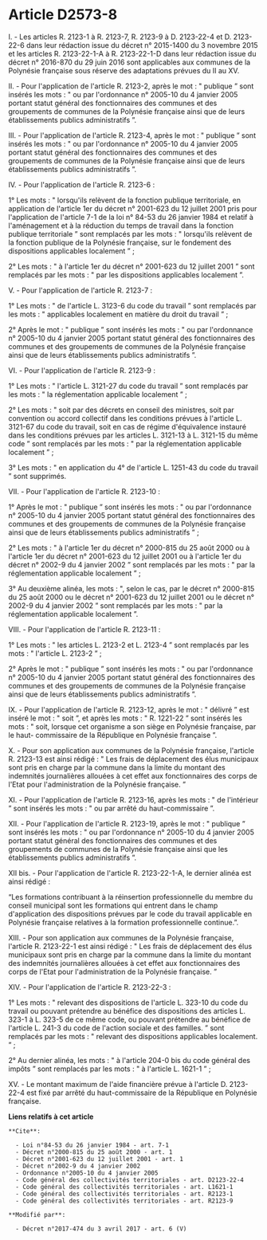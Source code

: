 # Article D2573-8

I. - Les articles R. 2123-1 à R. 2123-7, R. 2123-9 à D. 2123-22-4 et D. 2123-22-6 dans leur rédaction issue du décret n°
2015-1400 du 3 novembre 2015 et les articles R. 2123-22-1-A à R. 2123-22-1-D dans leur rédaction issue du décret n° 2016-870
du 29 juin 2016 sont applicables aux communes de la Polynésie française sous réserve des adaptations prévues du II au XV.

II. - Pour l'application de l'article R. 2123-2, après le mot : " publique ” sont insérés les mots : " ou par l'ordonnance n°
2005-10 du 4 janvier 2005 portant statut général des fonctionnaires des communes et des groupements de communes de la
Polynésie française ainsi que de leurs établissements publics administratifs ”.

III. - Pour l'application de l'article R. 2123-4, après le mot : " publique ” sont insérés les mots : " ou par l'ordonnance
n° 2005-10 du 4 janvier 2005 portant statut général des fonctionnaires des communes et des groupements de communes de la
Polynésie française ainsi que de leurs établissements publics administratifs ”.

IV. - Pour l'application de l'article R. 2123-6 :

1° Les mots : " lorsqu'ils relèvent de la fonction publique territoriale, en application de l'article 1er du décret n°
2001-623 du 12 juillet 2001 pris pour l'application de l'article 7-1 de la loi n° 84-53 du 26 janvier 1984 et relatif à
l'aménagement et à la réduction du temps de travail dans la fonction publique territoriale ” sont remplacés par les mots : "
lorsqu'ils relèvent de la fonction publique de la Polynésie française, sur le fondement des dispositions applicables
localement ” ;

2° Les mots : " à l'article 1er du décret n° 2001-623 du 12 juillet 2001 ” sont remplacés par les mots : " par les
dispositions applicables localement ”.

V. - Pour l'application de l'article R. 2123-7 :

1° Les mots : " de l'article L. 3123-6 du code du travail ” sont remplacés par les mots : " applicables localement en matière
du droit du travail ” ;

2° Après le mot : " publique ” sont insérés les mots : " ou par l'ordonnance n° 2005-10 du 4 janvier 2005 portant statut
général des fonctionnaires des communes et des groupements de communes de la Polynésie française ainsi que de leurs
établissements publics administratifs ”.

VI. - Pour l'application de l'article R. 2123-9 :

1° Les mots : " l'article L. 3121-27 du code du travail ” sont remplacés par les mots : " la réglementation applicable
localement ” ;

2° Les mots : " soit par des décrets en conseil des ministres, soit par convention ou accord collectif dans les conditions
prévues à l'article L. 3121-67 du code du travail, soit en cas de régime d'équivalence instauré dans les conditions prévues
par les articles L. 3121-13 à L. 3121-15 du même code ” sont remplacés par les mots : " par la réglementation applicable
localement ” ;

3° Les mots : " en application du 4° de l'article L. 1251-43 du code du travail ” sont supprimés.

VII. - Pour l'application de l'article R. 2123-10 :

1° Après le mot : " publique ” sont insérés les mots : " ou par l'ordonnance n° 2005-10 du 4 janvier 2005 portant statut
général des fonctionnaires des communes et des groupements de communes de la Polynésie française ainsi que de leurs
établissements publics administratifs ” ;

2° Les mots : " à l'article 1er du décret n° 2000-815 du 25 août 2000 ou à l'article 1er du décret n° 2001-623 du 12 juillet
2001 ou à l'article 1er du décret n° 2002-9 du 4 janvier 2002 ” sont remplacés par les mots : " par la réglementation
applicable localement ” ;

3° Au deuxième alinéa, les mots : ", selon le cas, par le décret n° 2000-815 du 25 août 2000 ou le décret n° 2001-623 du 12
juillet 2001 ou le décret n° 2002-9 du 4 janvier 2002 ” sont remplacés par les mots : " par la réglementation applicable
localement ”.

VIII. - Pour l'application de l'article R. 2123-11 :

1° Les mots : " les articles L. 2123-2 et L. 2123-4 ” sont remplacés par les mots : " l'article L. 2123-2 ” ;

2° Après le mot : " publique ” sont insérés les mots : " ou par l'ordonnance n° 2005-10 du 4 janvier 2005 portant statut
général des fonctionnaires des communes et des groupements de communes de la Polynésie française ainsi que de leurs
établissements publics administratifs ”.

IX. - Pour l'application de l'article R. 2123-12, après le mot : " délivré ” est inséré le mot : " soit ”, et après les
mots : " R. 1221-22 ” sont insérés les mots : " soit, lorsque cet organisme a son siège en Polynésie française, par le haut-
commissaire de la République en Polynésie française ”.

X. - Pour son application aux communes de la Polynésie française, l'article R. 2123-13 est ainsi rédigé : " Les frais de
déplacement des élus municipaux sont pris en charge par la commune dans la limite du montant des indemnités journalières
allouées à cet effet aux fonctionnaires des corps de l'Etat pour l'administration de la Polynésie française. ”

XI. - Pour l'application de l'article R. 2123-16, après les mots : " de l'intérieur ” sont insérés les mots : " ou par arrêté
du haut-commissaire ”.

XII. - Pour l'application de l'article R. 2123-19, après le mot : " publique ” sont insérés les mots : " ou par l'ordonnance
n° 2005-10 du 4 janvier 2005 portant statut général des fonctionnaires des communes et des groupements de communes de la
Polynésie française ainsi que les établissements publics administratifs ”.

XII bis. - Pour l'application de l'article R. 2123-22-1-A, le dernier alinéa est ainsi rédigé :

“Les formations contribuant à la réinsertion professionnelle du membre du conseil municipal sont les formations qui entrent
dans le champ d'application des dispositions prévues par le code du travail applicable en Polynésie française relatives à la
formation professionnelle continue.”. 

XIII. - Pour son application aux communes de la Polynésie française, l'article R. 2123-22-1 est ainsi rédigé : " Les frais de
déplacement des élus municipaux sont pris en charge par la commune dans la limite du montant des indemnités journalières
allouées à cet effet aux fonctionnaires des corps de l'Etat pour l'administration de la Polynésie française. ”

XIV. - Pour l'application de l'article R. 2123-22-3 :

1° Les mots : " relevant des dispositions de l'article L. 323-10 du code du travail ou pouvant prétendre au bénéfice des
dispositions des articles L. 323-1 à L. 323-5 de ce même code, ou pouvant prétendre au bénéfice de l'article L. 241-3 du code
de l'action sociale et des familles. ” sont remplacés par les mots : " relevant des dispositions applicables localement. ” ;

2° Au dernier alinéa, les mots : " à l'article 204-0 bis du code général des impôts ” sont remplacés par les mots : " à
l'article L. 1621-1 ” ;

XV. - Le montant maximum de l'aide financière prévue à l'article D. 2123-22-4 est fixé par arrêté du haut-commissaire de la
République en Polynésie française.

**Liens relatifs à cet article**

	**Cite**:

	  - Loi n°84-53 du 26 janvier 1984 - art. 7-1
	  - Décret n°2000-815 du 25 août 2000 - art. 1
	  - Décret n°2001-623 du 12 juillet 2001 - art. 1
	  - Décret n°2002-9 du 4 janvier 2002
	  - Ordonnance n°2005-10 du 4 janvier 2005
	  - Code général des collectivités territoriales - art. D2123-22-4
	  - Code général des collectivités territoriales - art. L1621-1
	  - Code général des collectivités territoriales - art. R2123-1
	  - Code général des collectivités territoriales - art. R2123-9

	**Modifié par**:

	  - Décret n°2017-474 du 3 avril 2017 - art. 6 (V)
